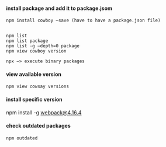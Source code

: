 #### install package and add it to package.jsom
    npm install cowboy —save (have to have a package.json file)
    
    
    npm list 
    npm list package
    npm list -g —depth=0 package
    npm view cowboy version

    npx —> execute binary packages

#### view available version
    npm view cowsay versions

#### install specific version  
  npm install -g webpack@4.16.4
  
#### check outdated packages 
    npm outdated
